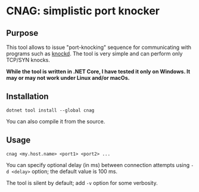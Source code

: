 # CNAG: simplistic port knocker

## Purpose

This tool allows to issue "port-knocking" sequence for communicating with programs such as [knockd](https://zeroflux.org/projects/knock). The tool is very simple and can perform only TCP/SYN knocks.

**While the tool is written in .NET Core, I have tested it only on Windows. It may or may not work under Linux and/or macOs.**

## Installation

`dotnet tool install --global cnag`

You can also compile it from the source.

## Usage

`cnag <my.host.name> <port1> <port2> ...`

You can specify optional delay (in ms) between connection attempts using `-d <delay>` option; the default value is 100 ms.

The tool is silent by default; add `-v` option for some verbosity.
